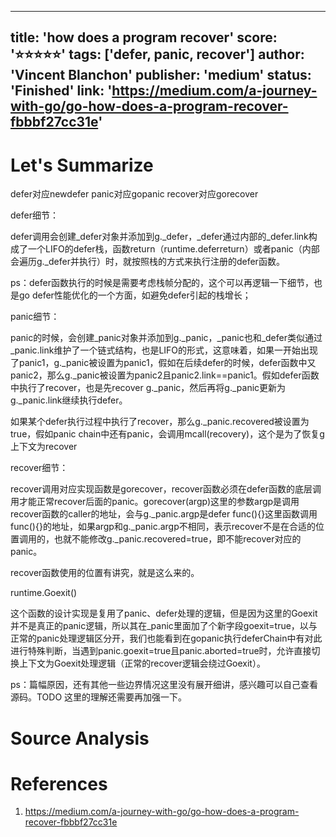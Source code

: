
---
title: 'how does a program recover'
score: '⭐️⭐️⭐️⭐️⭐️'
tags: ['defer, panic, recover']
author: 'Vincent Blanchon'
publisher: 'medium'
status: 'Finished'
link: 'https://medium.com/a-journey-with-go/go-how-does-a-program-recover-fbbbf27cc31e'
---

# Let's Summarize

defer对应newdefer
panic对应gopanic
recover对应gorecover

defer细节：

defer调用会创建_defer对象并添加到g._defer，_defer通过内部的_defer.link构成了一个LIFO的defer栈，函数return（runtime.deferreturn）或者panic（内部会遍历g._defer并执行）时，就按照栈的方式来执行注册的defer函数。

ps：defer函数执行的时候是需要考虑栈帧分配的，这个可以再逻辑一下细节，也是go defer性能优化的一个方面，如避免defer引起的栈增长；

panic细节：

panic的时候，会创建_panic对象并添加到g._panic，_panic也和_defer类似通过_panic.link维护了一个链式结构，也是LIFO的形式，这意味着，如果一开始出现了panic1，g._panic被设置为panic1，假如在后续defer的时候，defer函数中又panic2，那么g._panic被设置为panic2且panic2.link==panic1。假如defer函数中执行了recover，也是先recover g._panic，然后再将g._panic更新为g._panic.link继续执行defer。

如果某个defer执行过程中执行了recover，那么g._panic.recovered被设置为true，假如panic chain中还有panic，会调用mcall(recovery)，这个是为了恢复g上下文为recover

recover细节：

recover调用对应实现函数是gorecover，recover函数必须在defer函数的底层调用才能正常recover后面的panic。gorecover(argp)这里的参数argp是调用recover函数的caller的地址，会与g._panic.argp是defer func(){}这里函数调用func(){}的地址，如果argp和g._panic.argp不相同，表示recover不是在合适的位置调用的，也就不能修改g._panic.recovered=true，即不能recover对应的panic。

recover函数使用的位置有讲究，就是这么来的。

runtime.Goexit()

这个函数的设计实现是复用了panic、defer处理的逻辑，但是因为这里的Goexit并不是真正的panic逻辑，所以其在_panic里面加了个新字段goexit=true，以与正常的panic处理逻辑区分开，我们也能看到在gopanic执行deferChain中有对此进行特殊判断，当遇到panic.goexit=true且panic.aborted=true时，允许直接切换上下文为Goexit处理逻辑（正常的recover逻辑会绕过Goexit）。

ps：篇幅原因，还有其他一些边界情况这里没有展开细讲，感兴趣可以自己查看源码。TODO 这里的理解还需要再加强一下。

# Source Analysis



# References
1. https://medium.com/a-journey-with-go/go-how-does-a-program-recover-fbbbf27cc31e
